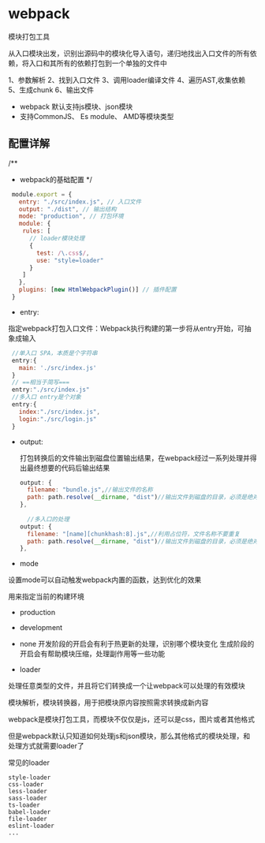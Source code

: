# webpack

模块打包工具

从入口模块出发，识别出源码中的模块化导入语句，递归地找出入口文件的所有依赖，将入口和其所有的依赖打包到一个单独的文件中

1、参数解析
2、找到入口文件
3、调用loader编译文件
4、遍历AST,收集依赖
5、生成chunk
6、输出文件

- webpack 默认支持js模块、json模块
- 支持CommonJS、  Es module、 AMD等模块类型

## 配置详解
/**
 * webpack的基础配置
 */

```javascript
 module.export = {
   entry: "./src/index.js", // 入口文件
   output: "./dist", // 输出结构
   mode: "production", // 打包环境
   module: {  
    rules: [
      // loader模块处理
      {
        test: /\.css$/,
        use: "style=loader"
      }
    ]
   },
   plugins: [new HtmlWebpackPlugin()] // 插件配置
 }
 ```

 - entry:

 指定webpack打包入口文件：Webpack执行构建的第一步将从entry开始，可抽象成输入

 ```javascript
  //单⼊⼝ SPA，本质是个字符串
  entry:{
    main: './src/index.js'
  }
  // ==相当于简写===
  entry:"./src/index.js"
  //多⼊⼝ entry是个对象
  entry:{
    index:"./src/index.js",
    login:"./src/login.js"
  }
 ```
- output:
  
  打包转换后的文件输出到磁盘位置输出结果，在webpack经过一系列处理并得出最终想要的代码后输出结果

  ```javascript
  output: {
    filename: "bundle.js",//输出⽂件的名称
    path: path.resolve(__dirname, "dist")//输出⽂件到磁盘的⽬录，必须是绝对路径
  },
    
    //多⼊⼝的处理
  output: {
    filename: "[name][chunkhash:8].js",//利⽤占位符，⽂件名称不要重复
    path: path.resolve(__dirname, "dist")//输出⽂件到磁盘的⽬录，必须是绝对路径
  },
  ```

- mode

设置mode可以自动触发webpack内置的函数，达到优化的效果

用来指定当前的构建环境
  - production
  - development
  - none
开发阶段的开启会有利于热更新的处理，识别哪个模块变化
生成阶段的开启会有帮助模块压缩，处理副作用等一些功能

- loader

处理任意类型的文件，并且将它们转换成一个让webpack可以处理的有效模块

模块解析，模块转换器，用于把模块原内容按照需求转换成新内容

webpack是模块打包工具，而模块不仅仅是js，还可以是css，图片或者其他格式

但是webpack默认只知道如何处理js和json模块，那么其他格式的模块处理，和处理方式就需要loader了

常见的loader 

```
style-loader
css-loader
less-loader
sass-loader
ts-loader
babel-loader
file-loader
eslint-loader
...

```